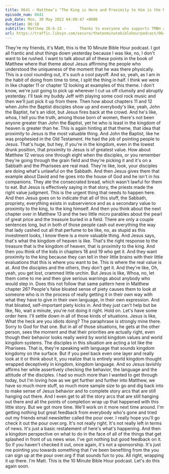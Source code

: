 ```yaml
---
title: 0641 – Matthew’s "The King is Here and Proximity to Him is the Most Important Thing" Theme
episode_num: 0641
pub_date: Mon, 30 May 2022 04:00:47 +0000
duration: 06:10
subtitle: Matthew 26:6-13 -      Thanks to everyone who supports TMBH at  You're the reason we can all do this together!  Music written and performed by .
url: https://traffic.libsyn.com/secure/thetenminutebiblehourpodcast/0641__Matthews_The_King_is_Here_and_Proximity_to_Him_is_the_Most_Important_Thing_Theme.mp3
---
```


 They're my friends, it's Matt, this is the 10 Minute Bible Hour podcast. I got all frantic and shut things down yesterday because I was like, no, I don't want to be rushed. I want to talk about all of these points in the book of Matthew where that theme about Jesus affirming the people who understood the uniqueness of the moment that he was there physically. This is a cool rounding out, it's such a cool payoff. And so, yeah, as I am in the habit of doing from time to time, I split the thing in half. I think we were in like chapter 11 or chapter 12 looking at examples of this theme. I don't know, we're just going to pick up wherever I cut us off clumsily and abruptly yesterday. I'll task my buddy Jeff with playing some cool rock music and then we'll just pick it up from there. Then how about chapters 11 and 12 when John the Baptist disciples show up and everybody's like, yeah, John the Baptist, he's an idiot, but Jesus fires back at the crowd. And he's like, whoa, I tell you the truth, among those born of women, there's not been anyone greater than John the Baptist, yet he who is least in the kingdom of heaven is greater than he. This is again hinting at that theme, that idea that proximity to Jesus is the most valuable thing. And John the Baptist, like he was prophesied in the Old Testament. He had the job of pointing people to Jesus. That's huge, but hey, if you're in the kingdom, even in the lowest drunk position, that proximity to Jesus is of greatest value. How about Matthew 12 versus one through eight when the disciples, or you remember they're going through the grain field and they're picking it and it's on a Sabbath and the Pharisees are real mad. They're like, look, your disciples are doing what's unlawful on the Sabbath. And then Jesus gives them that example about David and he goes into the house of God and he isn't in his companions. They ate the consecrated bread, which wasn't lawful for them to eat. But Jesus is effectively saying in that story, the priests made the right value judgment. This is the urgent thing that needs to happen here. And then Jesus goes on to indicate that all of this stuff, the Sabbath, propriety, everything exists in subservience and as a secondary value to proximity to the king, to the king himself. And then you think about the next chapter over in Matthew 13 and the two little micro parables about the pearl of great price and the treasure buried in a field. There are only a couple sentences long, but in both of those people cash out everything the way that lady cashed out all that perfume to be like, no, as stupid as this investment looks, I know there is a more valuable thing. And Jesus says, that's what the kingdom of heaven is like. That's the right response to the treasure that is the kingdom of heaven, that is proximity to the king. And then you think of the kids in chapters 18 and 19 who get it. And they want proximity to the king because they can tell in their little brains with their little evaluations that this is where you want to be. This is where the real value is at. And the disciples and the others, they don't get it. And they're like, Oh, yeah, you get lost, crammed little urchin. But Jesus is like, Whoa, no, let them come to me and then give serious warnings about anybody who would step in. Does this not follow that same pattern here in Matthew chapter 26? People's false bloated sense of piety causes them to look at someone who is in the process of really getting it in their own way with what they have to give in their own language, in their own expression. And that bloated, self-important piety kicks in. And they just can't help but be like, No, wait a minute, you're not doing it right. Hold on. Let's have some order here. I'll settle down in all of those kinds of situations. Jesus is like, What the heck are you idiots doing? The paraphrase is strongly mine there. Sorry to God for that one. But in all of those situations, he gets at the other person, sees the moment and that their priorities are actually right, even though their behavior looks really weird by world kingdom values and world kingdom systems. The disciples in this situation are acting a lot like the Pharisees. That is, they're speaking with language that sounds kingdom kingdomy on the surface. But if you peel back even one layer and really look at it or think about it, you realize that is entirely world kingdom thought wrapped deceptively in kingdom, kingdom language. And so Jesus lavishly affirms her while assertively checking the behavior, the language and the attitude of the disciples. I had so much more than I wanted to get through today, but I'm loving how as we get further and further into Matthew, we have so much more stuff, so much more sample size to go and dig back into to make sense of Jesus behavior and to complete story arcs that are still hanging out there. And I even get to all the story arcs that are still hanging out there and all the points of completion wrap up that happened with this little story. But we got more time. We'll work on it more next time around. I'm getting nothing but great feedback from everybody who's gone and tried out my friends email newsletter called the pour over. I really hope you'll go check it out the pour over.org. It's not really right. It's not really left in terms of news. It's just a basic restatement of here's what's happening. And then a kingdom perspective on what to do in the face of all of the things that get splashed in front of us news wise. I've got nothing but good feedback on it. So if you haven't checked it out, once again, it's not a sponsorship. It's just me pointing you towards something that I've been benefiting from the you can sign up at the pour over.org if that sounds fun to you. All right, wrapping it up there. I'm Matt. This is the 10 Minute Bible Hour podcast. Let's do this again soon.
